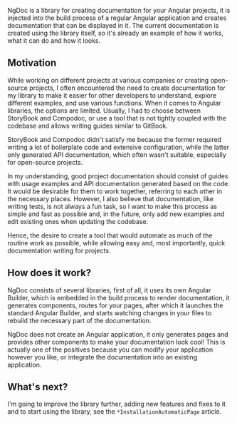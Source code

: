 NgDoc is a library for creating documentation for your Angular projects, it is injected into the
build process of a regular Angular application and creates documentation that can be displayed in
it. The current documentation is created using the library itself, so it's already an example of
how it works, what it can do and how it looks.

## Motivation

While working on different projects at various companies or creating open-source projects, I often
encountered the need to create documentation for my library to make it easier for other developers
to understand, explore different examples, and use various functions. When it comes to Angular
libraries, the options are limited. Usually, I had to choose between StoryBook and Compodoc, or use
a tool that is not tightly coupled with the codebase and allows writing guides similar to GitBook.

StoryBook and Compodoc didn't satisfy me because the former required writing a lot of boilerplate
code and extensive configuration, while the latter only generated API documentation, which often
wasn't suitable, especially for open-source projects.

In my understanding, good project documentation should consist of guides with usage examples and API
documentation generated based on the code. It would be desirable for them to work together,
referring to each other in the necessary places. However, I also believe that documentation, like
writing tests, is not always a fun task, so I want to make this process as simple and fast
as possible and, in the future, only add new examples and edit existing ones when updating the
codebase.

Hence, the desire to create a tool that would automate as much of the routine work as possible,
while allowing easy and, most importantly, quick documentation writing for projects.

## How does it work?

NgDoc consists of several libraries, first of all, it uses its own Angular Builder, which is
embedded in the build process to render documentation, it generates components, routes for your
pages, after which it launches the standard Angular Builder, and starts watching changes in your
files to rebuild the necessary part of the documentation.

NgDoc does not create an Angular application, it only generates pages and provides other components
to make your documentation look cool! This is actually one of the positives because you can modify
your application however you like, or integrate the documentation into an existing application.

## What's next?

I'm going to improve the library further, adding new features and fixes to it and to start using
the library, see the `*InstallationAutomaticPage` article.

